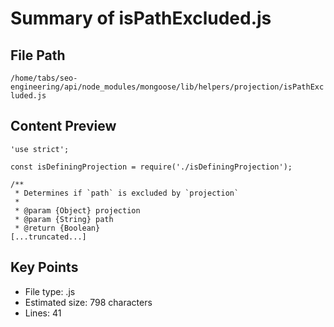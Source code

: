# Summary of isPathExcluded.js
  
## File Path
`/home/tabs/seo-engineering/api/node_modules/mongoose/lib/helpers/projection/isPathExcluded.js`

## Content Preview
```
'use strict';

const isDefiningProjection = require('./isDefiningProjection');

/**
 * Determines if `path` is excluded by `projection`
 *
 * @param {Object} projection
 * @param {String} path
 * @return {Boolean}
[...truncated...]
```

## Key Points
- File type: .js
- Estimated size: 798 characters
- Lines: 41

